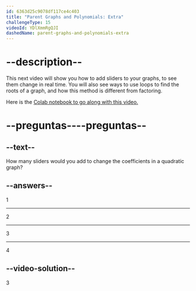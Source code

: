 ```yaml
---
id: 6363d25c9078df117ce4c403
title: "Parent Graphs and Polynomials: Extra"
challengeType: 15
videoId: YDlXmmRgQJI
dashedName: parent-graphs-and-polynomials-extra
---
```


# --description--

This next video will show you how to add sliders to your graphs, to see them change in real time. You will also see ways to use loops to find the roots of a graph, and how this method is different from factoring.

Here is the <a href="https://colab.research.google.com/drive/1bspkmQVcKOXUuk-Orb0Mwl0GUGbqMpka?usp=sharing" target="_blank" rel="noopener noreferrer nofollow">Colab notebook to go along with this video.</a>

# --preguntas----preguntas--

## --text--

How many sliders would you add to change the coefficients in a quadratic graph?

## --answers--

1

---

2

---

3

---

4

## --video-solution--

3
